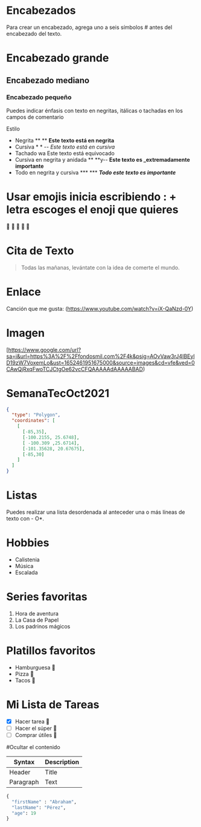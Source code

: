 # Encabezados
Para crear un encabezado, agrega uno a seis símbolos # antes del encabezado del texto.

# Encabezado grande
## Encabezado mediano
### Encabezado pequeño


Puedes indicar énfasis con texto en negritas, itálicas o tachadas en los campos de comentario

Estilo
- Negrita ** ** **Este texto está en negrita**
- Cursiva * * -- *Este texto está en cursiva*
- Tachado wa Este texto está equivocado
- Cursiva en negrita y anidada ** **y-- **Este texto es _extremadamente importante**
- Todo en negrita y cursiva *** *** ***Todo este texto es importante***

# Usar emojis inicia escribiendo : + letra escoges el enoji que quieres
🍎
👏
🥇
🥈
🥉

# Cita de Texto
> Todas las mañanas, levántate con la idea de comerte el mundo.

# Enlace
Canción que me gusta: (https://www.youtube.com/watch?v=iX-QaNzd-0Y)

# Imagen
[https://www.google.com/url?sa=i&url=https%3A%2F%2Ffondosmil.com%2F4k&psig=AOvVaw3rJ4IBEylD19zW7VoxemLo&ust=1652461951675000&source=images&cd=vfe&ved=0CAwQjRxqFwoTCJCtgOe62vcCFQAAAAAdAAAAABAD)


# SemanaTecOct2021
```geojson
{
  "type": "Polygon",
  "coordinates": [
    [
      [-85,35],
      [-100.2155, 25.6748],
      [ -100.309 ,25.6714],
      [-101.35628, 20.67675],
      [-85,30]
    ]
  ]
}
```


# Listas 
Puedes realizar una lista desordenada al anteceder una o más líneas de texto con - O*.

# Hobbies
- Calistenia 
- Música
- Escalada

# Series favoritas
1. Hora de aventura
2. La Casa de Papel
3. Los padrinos mágicos

# Platillos favoritos
- Hamburguesa 🍔
- Pizza 🍕
- Tacos 🌮


# Mi Lista de Tareas
- [x] Hacer tarea 📓
- [ ] Hacer el súper 🍎
- [ ] Comprar útiles 📝

#Ocultar el contenido
<!--This content will not appear in the rendered Markdown -->

| Syntax | Description | 
| ----------- | ----------- |
| Header | Title |
| Paragraph | Text |


```python
{
  "firstName" : "Abraham", 
  "lastName": "Pérez", 
  "age": 19
}
```
